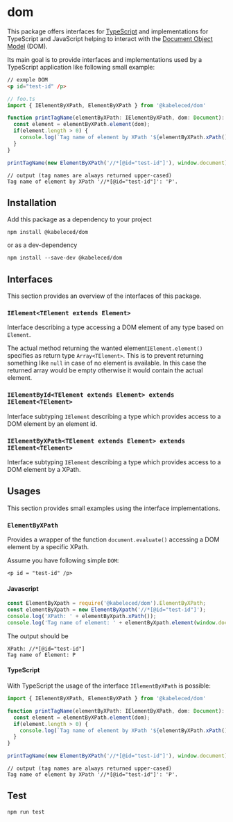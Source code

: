 
# dom

This package offers interfaces for [TypeScript](https://www.typescriptlang.org/) and implementations for TypeScript and JavaScript helping to interact with the [Document Object Model](https://www.w3.org/DOM/#what) (DOM).

Its main goal is to provide interfaces and implementations used by a TypeScript application like following small example:
```HTML
// exmple DOM
<p id="test-id" /p>
```
```TypeScript
// foo.ts
import { IElementByXPath, ElementByXPath } from '@kabeleced/dom'

function printTagName(elementByXPath: IElementByXPath, dom: Document): void {
  const element = elementByXPath.element(dom);
  if(element.length > 0) {
    console.log(`Tag name of element by XPath '${elementByXPath.xPath()}': '${element[0].tagName}'.`);
  }
}

printTagName(new ElementByXPath('//*[@id="test-id"]'), window.document);
```
```
// output (tag names are always returned upper-cased)
Tag name of element by XPath '//*[@id="test-id"]': 'P'.
```

## Installation
Add this package as a dependency to your project
```
npm install @kabeleced/dom
```
or as a dev-dependency
```
npm install --save-dev @kabeleced/dom
```

## Interfaces
This section provides an overview of the interfaces of this package.

### `IElement<TElement extends Element>`
Interface describing a type accessing a DOM element of any type based on `Element`.

The actual method returning the wanted element`IElement.element()` specifies as return type `Array<TElement>`. This is to prevent returning something like `null` in case of no element is available. In this case the returned array would be empty otherwise it would contain the actual element. 

### `IElementById<TElement extends Element> extends IElement<TElement>`
Interface subtyping `IElement` describing a type which provides access to a DOM element by an element id.

### `IElementByXPath<TElement extends Element> extends IElement<TElement>`
Interface subtyping `IElement` describing a type which provides access to a DOM element by a XPath.

## Usages
This section provides small examples using the interface implementations.

### `ElementByXPath`
Provides a wrapper of the function `document.evaluate()` accessing a DOM element by a specific XPath.

Assume you have following simple `DOM`:
```
<p id = "test-id" /p>
```

#### Javascript

```javascript
const ElementByXpath = require('@kabeleced/dom').ElementByXPath;
const elementByXpath = new ElementByXpath('//*[@id="test-id"]');
console.log('XPath: ' + elementByXpath.xPath());
console.log('Tag name of element: ' + elementByXpath.element(window.document)[0].tagName);
```
The output should be

```
XPath: //*[@id="test-id"]
Tag name of Element: P
```

#### TypeScript

With TypeScript the usage of the interface `IElementByXPath` is possible:
```typescript
import { IElementByXPath, ElementByXPath } from '@kabeleced/dom'

function printTagName(elementByXPath: IElementByXPath, dom: Document): void {
  const element = elementByXPath.element(dom);
  if(element.length > 0) {
    console.log(`Tag name of element by XPath '${elementByXPath.xPath()}': '${element[0].tagName}'.`);
  }
}

printTagName(new ElementByXPath('//*[@id="test-id"]'), window.document);
```
```
// output (tag names are always returned upper-cased)
Tag name of element by XPath '//*[@id="test-id"]': 'P'.
```

## Test

```sh
npm run test
```
<!--stackedit_data:
eyJoaXN0b3J5IjpbMTk5Nzg5NzQxMSwyMjM1NjI3NzMsLTE1Nj
M0MTM0OTldfQ==
-->